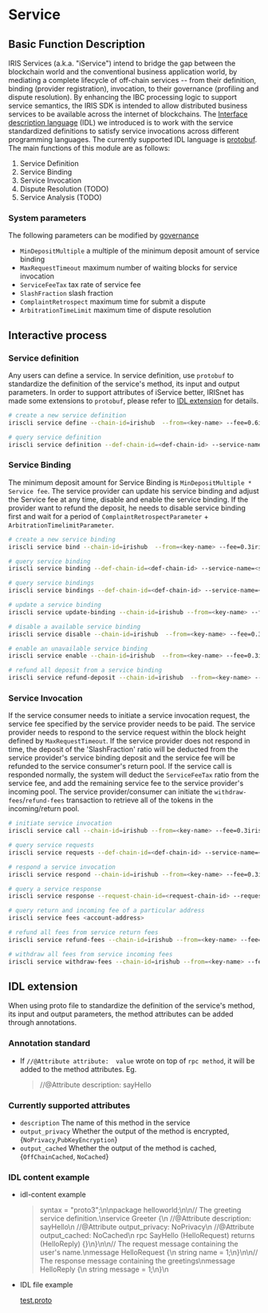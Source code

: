 # Service

## Basic Function Description

IRIS Services (a.k.a. "iService") intend to bridge the gap between the blockchain world and the conventional business application world, by mediating a complete lifecycle of off-chain services -- from their definition, binding (provider registration), invocation, to their governance (profiling and dispute resolution). By enhancing the IBC processing logic to support service semantics, the IRIS SDK is intended to allow distributed business services to be available across the internet of blockchains. The [Interface description language](https://en.wikipedia.org/wiki/Interface_description_language) (IDL) we introduced is
to work with the service standardized definitions to satisfy service invocations across different programming languages.
The currently supported IDL language is [protobuf](https://developers.google.com/protocol-buffers/). The main functions of this module are as follows:

1. Service Definition
2. Service Binding
3. Service Invocation
4. Dispute Resolution (TODO)
5. Service Analysis (TODO)

### System parameters

The following parameters can be modified by [governance](governance.md)

* `MinDepositMultiple`    a multiple of the minimum deposit amount of service binding
* `MaxRequestTimeout`     maximum number of waiting blocks for service invocation
* `ServiceFeeTax`         tax rate of service fee
* `SlashFraction`         slash fraction
* `ComplaintRetrospect`   maximum time for submit a dispute
* `ArbitrationTimeLimit`  maximum time of dispute resolution

## Interactive process

### Service definition

Any users can define a service. In service definition, use `protobuf` to standardize the definition of the service's method, its input and output parameters. In order to support attributes of iService better, IRISnet has made some extensions to `protobuf`, please refer to [IDL extension](#idl-extension) for details.

```bash
# create a new service definition
iriscli service define --chain-id=irishub  --from=<key-name> --fee=0.6iris --gas=100000 --service-name=<service-name> --service-description=<service-description> --author-description=<author-description> --tags=<tag1>,<tag2> --idl-content=<idl-content> --file=</***/***.proto>

# query service definition
iriscli service definition --def-chain-id=<def-chain-id> --service-name=<service-name>
```

### Service Binding

The minimum deposit amount for Service Binding is `MinDepositMultiple * Service fee`. The service provider can update his service binding and adjust the Service fee at any time, disable and enable the service binding. If the provider want to refund the deposit, he needs to disable service binding first and wait for a period of `ComplaintRetrospectParameter` + `ArbitrationTimelimitParameter`.

```bash
# create a new service binding
iriscli service bind --chain-id=irishub  --from=<key-name> --fee=0.3iris --service-name=<service-name> --def-chain-id=<def-chain-id> --bind-type=Local  --deposit=1000iris --prices=1iris --avg-rsp-time=10000 --usable-time=9999

# query service binding
iriscli service binding --def-chain-id=<def-chain-id> --service-name=<service-name> --bind-chain-id=<bind-chain-id> --provider=<provider-account-address>

# query service bindings
iriscli service bindings --def-chain-id=<def-chain-id> --service-name=<service-name>

# update a service binding
iriscli service update-binding --chain-id=irishub --from=<key-name> --fee=0.3iris --service-name=<service-name> --def-chain-id=<def-chain-id> --bind-type=Local  --deposit=1iris --prices=1iris,2iris --avg-rsp-time=10000 --usable-time=100

# disable a available service binding
iriscli service disable --chain-id=irishub  --from=<key-name> --fee=0.3iris --def-chain-id=<def-chain-id> --service-name=<service-name>

# enable an unavailable service binding
iriscli service enable --chain-id=irishub  --from=<key-name> --fee=0.3iris --def-chain-id=<def-chain-id> --service-name=<service-name> --deposit=100iris

# refund all deposit from a service binding
iriscli service refund-deposit --chain-id=irishub  --from=<key-name> --fee=0.3iris --def-chain-id=<def-chain-id> --service-name=<service-name>
```

### Service Invocation

If the service consumer needs to initiate a service invocation request, the service fee specified by the service provider needs to be paid. The service provider needs to respond to the service request within the block height defined by `MaxRequestTimeout`. If the service provider does not respond in time, the deposit of the 'SlashFraction' ratio will be deducted from the service provider's service binding deposit and the service fee will be refunded to the service consumer's return pool. If the service call is responded normally, the system will deduct the `ServiceFeeTax` ratio from the service fee, and add the remaining service fee to the service provider's incoming pool. The service provider/consumer can initiate the `withdraw-fees`/`refund-fees` transaction to retrieve all of the tokens in the incoming/return pool.

```bash
# initiate service invocation
iriscli service call --chain-id=irishub --from=<key-name> --fee=0.3iris --def-chain-id=<def-chain-id> --service-name=<service-name> --method-id=1 --bind-chain-id=<bind-chain-id> --provider=<provider-account-address> --service-fee=1iris --request-data=<request-data>

# query service requests
iriscli service requests --def-chain-id=<def-chain-id> --service-name=<service-name> --bind-chain-id=<bind-chain-id> --provider=<provider-account-address>

# respond a service invocation
iriscli service respond --chain-id=irishub --from=<key-name> --fee=0.3iris --request-chain-id=<request-chain-id> --request-id=<request-id (e.g.230-130-0)> --response-data=<response-data>

# query a service response
iriscli service response --request-chain-id=<request-chain-id> --request-id=<request-id (e.g.230-130-0)>

# query return and incoming fee of a particular address
iriscli service fees <account-address>

# refund all fees from service return fees
iriscli service refund-fees --chain-id=irishub --from=<key-name> --fee=0.3iris

# withdraw all fees from service incoming fees
iriscli service withdraw-fees --chain-id=irishub --from=<key-name> --fee=0.3iris
```

## IDL extension

When using proto file to standardize the definition of the service's method, its input and output parameters, the method attributes can be added through annotations.

### Annotation standard

* If `//@Attribute attribute:  value` wrote on top of `rpc method`, it will be added to the method attributes. Eg.

    > //@Attribute description: sayHello

### Currently supported attributes

* `description` The name of this method in the service
* `output_privacy` Whether the output of the method is encrypted, {`NoPrivacy`,`PubKeyEncryption`}
* `output_cached` Whether the output of the method is cached, {`OffChainCached`, `NoCached`}

### IDL content example

* idl-content example

    > syntax = \"proto3\";\n\npackage helloworld;\n\n// The greeting service definition.\nservice Greeter {\n    //@Attribute description: sayHello\n    //@Attribute output_privacy: NoPrivacy\n    //@Attribute output_cached: NoCached\n    rpc SayHello (HelloRequest) returns (HelloReply) {}\n}\n\n// The request message containing the user's name.\nmessage HelloRequest {\n    string name = 1;\n}\n\n// The response message containing the greetings\nmessage HelloReply {\n    string message = 1;\n}\n

* IDL file example

    [test.proto](https://github.com/irisnet/irishub/blob/master/docs/features/test.proto)

